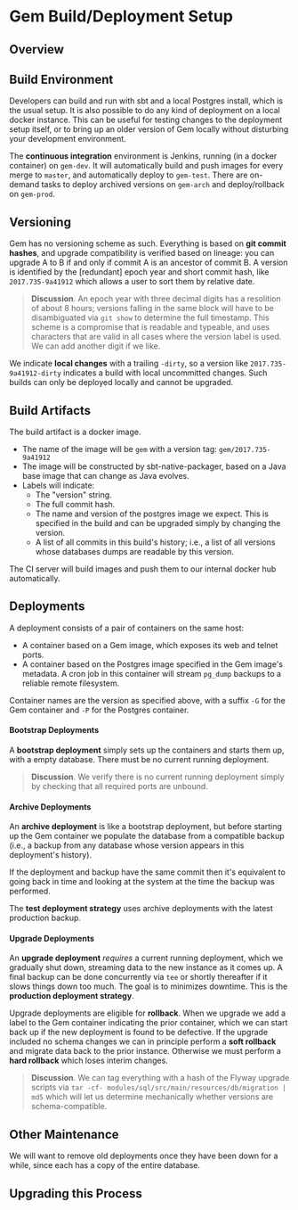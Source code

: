 
# Gem Build/Deployment Setup

## Overview

## Build Environment

Developers can build and run with sbt and a local Postgres install, which is the usual setup. It is also possible to do any kind of deployment on a local docker instance. This can be useful for testing changes to the deployment setup itself, or to bring up an older version of Gem locally without disturbing your development environment.

The **continuous integration** environment is Jenkins, running (in a docker container) on `gem-dev`. It will automatically build and push images for every merge to `master`, and automatically deploy to `gem-test`. There are on-demand tasks to deploy archived versions on `gem-arch` and deploy/rollback on `gem-prod`.

## Versioning

Gem has no versioning scheme as such. Everything is based on **git commit hashes**, and upgrade compatibility is verified based on lineage: you can upgrade A to B if and only if commit A is an ancestor of commit B. A version is identified by the [redundant] epoch year and short commit hash, like `2017.735-9a41912` which allows a user to sort them by relative date.

> **Discussion**. An epoch year with three decimal digits has a resolition of about 8 hours; versions falling in the same block will have to be disambiguated via `git show` to determine the full timestamp. This scheme is a compromise that is readable and typeable, and uses characters that are valid in all cases where the version label is used. We can add another digit if we like.

We indicate **local changes** with a trailing `-dirty`, so a version like `2017.735-9a41912-dirty` indicates a build with local uncommitted changes. Such builds can only be deployed locally and cannot be upgraded.

## Build Artifacts

The build artifact is a docker image.

- The name of the image will be `gem` with a version tag: `gem/2017.735-9a41912`
- The image will be constructed by sbt-native-packager, based on a Java base image that can change as Java evolves.
- Labels will indicate:
  - The "version" string.
  - The full commit hash.
  - The name and version of the postgres image we expect. This is specified in the build and can be upgraded simply by changing the version.
  - A list of all commits in this build's history; i.e., a list of all versions whose databases dumps are readable by this version.

The CI server will build images and push them to our internal docker hub automatically.

## Deployments

A deployment consists of a pair of containers on the same host:

- A container based on a Gem image, which exposes its web and telnet ports.
- A container based on the Postgres image specified in the Gem image's metadata. A cron job in this container will stream `pg_dump` backups to a reliable remote filesystem.

Container names are the version as specified above, with a suffix `-G` for the Gem container and `-P` for the Postgres container.

#### Bootstrap Deployments

A **bootstrap deployment** simply sets up the containers and starts them up, with a empty database. There must be no current running deployment.

> **Discussion**. We verify there is no current running deployment simply by checking that all required ports are unbound.


#### Archive Deployments

An **archive deployment** is like a bootstrap deployment, but before starting up the Gem container we populate the database from a compatible backup (i.e., a backup from any database whose version appears in this deployment's history).

If the deployment and backup have the same commit then it's equivalent to going back in time and looking at the system at the time the backup was performed.

The **test deployment strategy** uses archive deployments with the latest production backup.

#### Upgrade Deployments

An **upgrade deployment** *requires* a current running deployment, which we gradually shut down, streaming data to the new instance as it comes up. A final backup can be done concurrently via `tee` or shortly thereafter if it slows things down too much. The goal is to minimizes downtime. This is the **production deployment strategy**.

Upgrade deployments are eligible for **rollback**. When we upgrade we add a label to the Gem container indicating the prior container, which we can start back up if the new deployment is found to be defective. If the upgrade included no schema changes we can in principle perform a **soft rollback** and migrate data back to the prior instance. Otherwise we must perform a **hard rollback** which loses interim changes.

> **Discussion**. We can tag everything with a hash of the Flyway upgrade scripts via `tar -cf- modules/sql/src/main/resources/db/migration | md5` which will let us determine mechanically whether versions are schema-compatible.

## Other Maintenance

We will want to remove old deployments once they have been down for a while, since each has a copy of the entire database.

## Upgrading this Process
